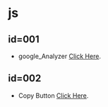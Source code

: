 # js

## id=001
- google_Analyzer [Click Here](https://github.com/samsonkiran02/p/tree/main/script/js/id%3D002/v-1.0).                                              
## id=002
- Copy Button [Click Here](https://pages.github.com/).
